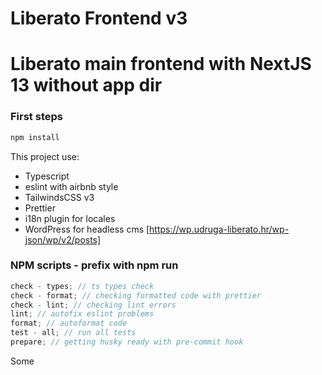 # Liberato Frontend v3

# Liberato main frontend with NextJS 13 without app dir

### First steps

```js
npm install
```

This project use:

- Typescript
- eslint with airbnb style
- TailwindsCSS v3
- Prettier
- i18n plugin for locales
- WordPress for headless cms [https://wp.udruga-liberato.hr/wp-json/wp/v2/posts]

### NPM scripts - prefix with npm run

```js
check - types; // ts types check
check - format; // checking formatted code with prettier
check - lint; // checking lint errors
lint; // autofix eslint problems
format; // autoformat code
test - all; // run all tests
prepare; // getting husky ready with pre-commit hook
```

Some

